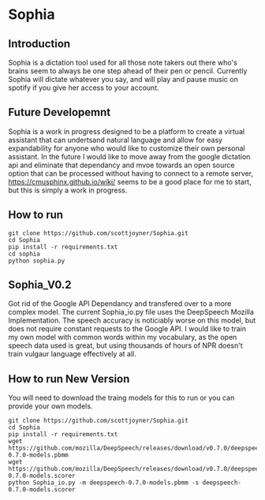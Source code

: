 # Sophia
## Introduction
Sophia is a dictation tool used for all those note takers out there who's brains seem to always be one step ahead of their pen or pencil. Currently Sophia will dictate whatever you say, and will play and pause music on spotify if you give her access to your account. 
## Future Developemnt 
Sophia is a work in progress designed to be a platform to create a virtual assistant that can undertsand natural language and allow for easy expandability for anyone who would like to customize their own personal assistant.
In the future I would like to move away from the google dictation api and eliminate that dependancy and mvoe towards an open source option that can be processed without having to connect to a remote server, https://cmusphinx.github.io/wiki/ seems to be a good place for me to start, but this is simply a work in progress.
## How to run
```
git clone https://github.com/scottjoyner/Sophia.git
cd Sophia
pip install -r requirements.txt
cd sophia
python sophia.py
```

## Sophia_V0.2
Got rid of the Google API Dependancy and transfered over to a more complex model. The current Sophia_io.py file uses the DeepSpeech Mozilla Implementation. The speech accuracy is noticiably worse on this model, but does not require constant requests to the Google API. I would like to train my own model with common words within my vocabulary, as the open speech data used is great, but using thousands of hours of NPR doesn't train vulgaur language effectively at all.
## How to run New Version
You will need to download the traing models for this to run or you can provide your own models.
```
git clone https://github.com/scottjoyner/Sophia.git
cd Sophia
pip install -r requirements.txt
wget https://github.com/mozilla/DeepSpeech/releases/download/v0.7.0/deepspeech-0.7.0-models.pbmm
wget https://github.com/mozilla/DeepSpeech/releases/download/v0.7.0/deepspeech-0.7.0-models.scorer
python Sophia_io.py -m deepspeech-0.7.0-models.pbmm -s deepspeech-0.7.0-models.scorer
```
